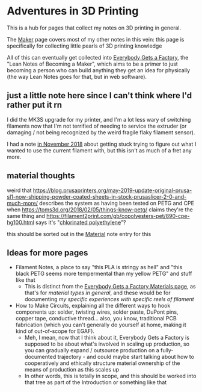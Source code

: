 # Adventures in 3D Printing

This is a hub for pages that collect my notes on 3D printing in general.

The [Maker][] page covers most of my other notes in this vein: this page is specifically for collecting little pearls of 3D printing knowledge

[Maker]: b2694758-f919-4d46-a29b-7bbf189eab38.md

All of this can eventually get collected into [Everybody Gets a Factory][EGAF], the "Lean Notes of Becoming a Maker", which aims to be a primer to just becoming a person who can build anything they get an idea for physically (the way Lean Notes goes for that, but in web software).

[EGAF]: 8cbd867d-1a63-4d1f-9c83-cab019fe87bd.md

## just a little note here since I can't think where I'd rather put it rn

I did the MK3S upgrade for my printer, and I'm a lot less wary of switching filaments now that I'm not terrified of needing to service the extruder (or damaging / not being recognized by the weird fragile flaky filament sensor).

I had a note [in November 2018][emopost] about getting stuck trying to figure out what I wanted to use the current filament with, but this isn't as much of a fret any more.

[emopost]: 837954f7-3214-4304-8ebe-364266ca4bc1.md

## material thoughts

weird that https://blog.prusaprinters.org/may-2019-update-original-prusa-sl1-now-shipping-powder-coated-sheets-in-stock-prusaslicer-2-0-and-much-more/ describes the system as having been tested on PETG and CPE when https://toms3d.org/2018/02/05/things-know-petg/ claims they're the same thing and https://filament2print.com/gb/copolyesters-pet/890-cpe-hg100.html says it's "[chlorinated polyethylene](https://en.wikipedia.org/wiki/Chlorinated_polyethylene)"?

this should be sorted out in the [Material][] note entry for this

[Material]: 2e435ad4-c7a6-4f8f-9617-511fb10c431a.md

## Ideas for more pages

- Filament Notes, a place to say "this PLA is stringy as hell" and "this black PETG seems more tempermental than my yellow PETG" and stuff like that
  - This is distinct from the [Everybody Gets a Factory Materials page][EGAFM], as that's for *material types in general*, and these would be for documenting *my specific experiences with specific reels of filament*
- How to Make Circuits, explaining all the different ways to hook components up: solder, twisting wires, solder paste, DuPont pins, copper tape, conductive thread... also, you know, traditional PCB fabrication (which you can't generally do yourself at home, making it kind of out-of-scope for EGAF).
  - Meh, I mean, now that I think about it, Everybody Gets a Factory is supposed to be about what's involved in scaling up production, so you can gradually expand / outsource production on a fully-documented trajectory - and could maybe start talking about how to cooperatively and ethically structure material ownership of the means of production as this scales up
  - In other words, this is totally in scope, and this should be worked into that tree as part of the Introduction or something like that

[EGAFM]: 2e435ad4-c7a6-4f8f-9617-511fb10c431a.md
